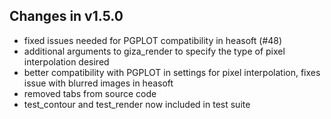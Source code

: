Changes in v1.5.0
-----------------
- fixed issues needed for PGPLOT compatibility in heasoft (#48)
- additional arguments to giza_render to specify the type of pixel interpolation desired
- better compatibility with PGPLOT in settings for pixel interpolation, fixes issue with blurred images in heasoft
- removed tabs from source code
- test_contour and test_render now included in test suite
